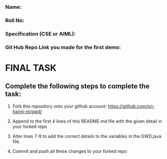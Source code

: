 ### Name: 
### Roll No:
### Specification (CSE or AIML):
### Git Hub Repo Link you made for the first demo:

# **FINAL TASK** 

## Complete the following steps to complete the task:

1. Fork this repository onto your github account: https://github.com/sri-harini-m/gwd/

2. Append to the first 4 lines of this README.md file with the given detail in your forked repo

3. Alter lines 7-9 to add the correct details to the variables in the GWD.java file.

4. Commit and push all these changes to your forked repo